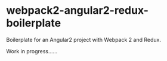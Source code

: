 # webpack2-angular2-redux-boilerplate

Boilerplate for an Angular2 project with Webpack 2 and Redux.

Work in progress......
